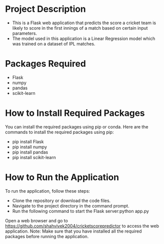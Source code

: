 # Project Description
- This is a Flask web application that predicts the score a cricket team is likely to score in the first innings of a match based on certain input parameters. 
- The model used in this application is a Linear Regression model which was trained on a dataset of IPL matches.

# Packages Required
- Flask
- numpy
- pandas
- scikit-learn


# How to Install Required Packages
You can install the required packages using pip or conda. 
Here are the commands to install the required packages using pip:
- pip install Flask 
- pip install numpy 
- pip install pandas 
- pip install scikit-learn


# How to Run the Application
To run the application, follow these steps:

- Clone the repository or download the code files.
- Navigate to the project directory in the command prompt.
- Run the following command to start the Flask server:python app.py

Open a web browser and go to https://github.com/shahvivek2004/cricketscorepredictor to access the web application.
Note: Make sure that you have installed all the required packages before running the application.
